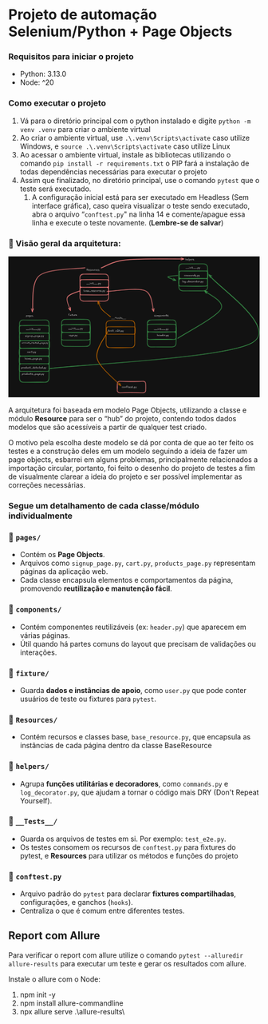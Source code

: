 # Projeto de automação Selenium/Python + Page Objects

### Requisitos para iniciar o projeto

- Python: 3.13.0
- Node: ^20

### Como executar o projeto

1. Vá para o diretório principal com o python instalado e digite `python -m venv .venv` para criar o ambiente virtual
2. Ao criar o ambiente virtual, use `.\.venv\Scripts\activate` caso utilize Windows,  e `source .\.venv\Scripts\activate` caso utilize Linux
3. Ao acessar o ambiente virtual, instale as bibliotecas utilizando o comando `pip install -r requirements.txt` o PIP fará a instalação de todas dependências necessárias para executar o projeto
4. Assim que finalizado, no diretório principal, use o comando `pytest` que o teste será executado.
    1. A configuração inicial está para ser executado em Headless (Sem interface gráfica), caso queira visualizar o teste sendo executado, abra o arquivo “`conftest.py`" na linha 14 e comente/apague essa linha e execute o teste novamente. (**Lembre-se de salvar**) 

### **🧱 Visão geral da arquitetura:**

![image.png](./images/arquitetura.png)

A arquitetura foi baseada em modelo Page Objects, utilizando a classe e módulo **Resource** para ser o “hub” do projeto, contendo todos dados modelos que são acessíveis a partir de qualquer test criado.

O motivo pela escolha deste modelo se dá por conta de que ao ter feito os testes e a construção deles em um modelo seguindo a ideia de fazer um page objects, esbarrei em alguns problemas, principalmente relacionados a importação circular, portanto, foi feito o desenho do projeto de testes a fim de visualmente clarear a ideia do projeto e ser possível implementar as correções necessárias.

### Segue um detalhamento de cada classe/módulo individualmente

### 📂 `pages/`

- Contém os **Page Objects**.
- Arquivos como `signup_page.py`, `cart.py`, `products_page.py` representam páginas da aplicação web.
- Cada classe encapsula elementos e comportamentos da página, promovendo **reutilização e manutenção fácil**.

### 📂 `components/`

- Contém componentes reutilizáveis (ex: `header.py`) que aparecem em várias páginas.
- Útil quando há partes comuns do layout que precisam de validações ou interações.

### 📂 `fixture/`

- Guarda **dados e instâncias de apoio**, como `user.py` que pode conter usuários de teste ou fixtures para `pytest`.

### 📂 `Resources/`

- Contém recursos e classes base, `base_resource.py`, que encapsula as instâncias de cada página dentro da classe BaseResource

### 📂 `helpers/`

- Agrupa **funções utilitárias e decoradores**, como `commands.py` e `log_decorator.py`, que ajudam a tornar o código mais DRY (Don't Repeat Yourself).

### 📂 `__Tests__/`

- Guarda os arquivos de testes em si. Por exemplo: `test_e2e.py`.
- Os testes consomem os recursos de `conftest.py`  para fixtures do pytest, e **Resources** para utilizar os métodos e funções do projeto

### 📄 `conftest.py`

- Arquivo padrão do `pytest` para declarar **fixtures compartilhadas**, configurações, e ganchos (`hooks`).
- Centraliza o que é comum entre diferentes testes.

## Report com Allure

Para verificar o report com allure utilize o comando `pytest --alluredir allure-results` para executar um teste e gerar os resultados com allure.

Instale o allure com o Node:

1. npm init -y
2. npm install allure-commandline
3. npx allure serve .\allure-results\